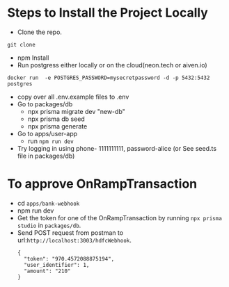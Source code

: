 # Steps to Install the Project Locally
- Clone the repo.
```
git clone 
```
- npm Install
- Run postgress either locally or on the cloud(neon.tech or aiven.io)
```
docker run  -e POSTGRES_PASSWORD=mysecretpassword -d -p 5432:5432 postgres 
```
- copy over all .env.example files to .env
- Go to packages/db
  - npx prisma migrate dev "new-db"
  - npx prisma db seed
  - npx prisma generate
- Go to apps/user-app
  - run `npm run dev`
- Try logging in using phone- 1111111111, password-alice (or See seed.ts file in packages/db)

# To approve OnRampTransaction
- cd `apps/bank-webhook`
- npm run dev
- Get the token for one of the OnRampTransaction by running `npx prisma studio` in `packages/db`.
- Send POST request from postman to url:`http://localhost:3003/hdfcWebhook`.
  ```
  {
    "token": "970.4572088875194",
    "user_identifier": 1,
    "amount": "210"
  }
  ```
  
